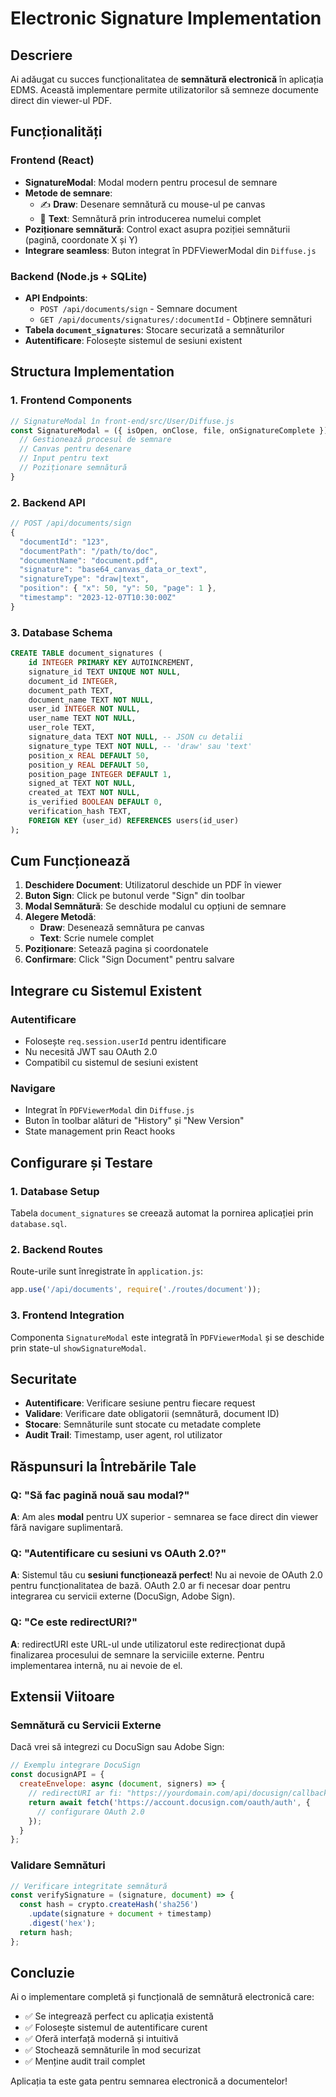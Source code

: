 # Electronic Signature Implementation

## Descriere

Ai adăugat cu succes funcționalitatea de **semnătură electronică** în aplicația EDMS. Această implementare permite utilizatorilor să semneze documente direct din viewer-ul PDF.

## Funcționalități

### Frontend (React)
- **SignatureModal**: Modal modern pentru procesul de semnare
- **Metode de semnare**:
  - ✍️ **Draw**: Desenare semnătură cu mouse-ul pe canvas
  - 📝 **Text**: Semnătură prin introducerea numelui complet
- **Poziționare semnătură**: Control exact asupra poziției semnăturii (pagină, coordonate X și Y)
- **Integrare seamless**: Buton integrat în PDFViewerModal din `Diffuse.js`

### Backend (Node.js + SQLite)
- **API Endpoints**:
  - `POST /api/documents/sign` - Semnare document
  - `GET /api/documents/signatures/:documentId` - Obținere semnături
- **Tabela `document_signatures`**: Stocare securizată a semnăturilor
- **Autentificare**: Folosește sistemul de sesiuni existent

## Structura Implementation

### 1. Frontend Components

```javascript
// SignatureModal în front-end/src/User/Diffuse.js
const SignatureModal = ({ isOpen, onClose, file, onSignatureComplete }) => {
  // Gestionează procesul de semnare
  // Canvas pentru desenare
  // Input pentru text
  // Poziționare semnătură
}
```

### 2. Backend API

```javascript
// POST /api/documents/sign
{
  "documentId": "123",
  "documentPath": "/path/to/doc",
  "documentName": "document.pdf",
  "signature": "base64_canvas_data_or_text",
  "signatureType": "draw|text",
  "position": { "x": 50, "y": 50, "page": 1 },
  "timestamp": "2023-12-07T10:30:00Z"
}
```

### 3. Database Schema

```sql
CREATE TABLE document_signatures (
    id INTEGER PRIMARY KEY AUTOINCREMENT,
    signature_id TEXT UNIQUE NOT NULL,
    document_id INTEGER,
    document_path TEXT,
    document_name TEXT NOT NULL,
    user_id INTEGER NOT NULL,
    user_name TEXT NOT NULL,
    user_role TEXT,
    signature_data TEXT NOT NULL, -- JSON cu detalii
    signature_type TEXT NOT NULL, -- 'draw' sau 'text'
    position_x REAL DEFAULT 50,
    position_y REAL DEFAULT 50,
    position_page INTEGER DEFAULT 1,
    signed_at TEXT NOT NULL,
    created_at TEXT NOT NULL,
    is_verified BOOLEAN DEFAULT 0,
    verification_hash TEXT,
    FOREIGN KEY (user_id) REFERENCES users(id_user)
);
```

## Cum Funcționează

1. **Deschidere Document**: Utilizatorul deschide un PDF în viewer
2. **Buton Sign**: Click pe butonul verde "Sign" din toolbar
3. **Modal Semnătură**: Se deschide modalul cu opțiuni de semnare
4. **Alegere Metodă**: 
   - **Draw**: Desenează semnătura pe canvas
   - **Text**: Scrie numele complet
5. **Poziționare**: Setează pagina și coordonatele
6. **Confirmare**: Click "Sign Document" pentru salvare

## Integrare cu Sistemul Existent

### Autentificare
- Folosește `req.session.userId` pentru identificare
- Nu necesită JWT sau OAuth 2.0
- Compatibil cu sistemul de sesiuni existent

### Navigare
- Integrat în `PDFViewerModal` din `Diffuse.js`
- Buton în toolbar alături de "History" și "New Version"
- State management prin React hooks

## Configurare și Testare

### 1. Database Setup
Tabela `document_signatures` se creează automat la pornirea aplicației prin `database.sql`.

### 2. Backend Routes
Route-urile sunt înregistrate în `application.js`:
```javascript
app.use('/api/documents', require('./routes/document'));
```

### 3. Frontend Integration
Componenta `SignatureModal` este integrată în `PDFViewerModal` și se deschide prin state-ul `showSignatureModal`.

## Securitate

- **Autentificare**: Verificare sesiune pentru fiecare request
- **Validare**: Verificare date obligatorii (semnătură, document ID)
- **Stocare**: Semnăturile sunt stocate cu metadate complete
- **Audit Trail**: Timestamp, user agent, rol utilizator

## Răspunsuri la Întrebările Tale

### Q: "Să fac pagină nouă sau modal?"
**A**: Am ales **modal** pentru UX superior - semnarea se face direct din viewer fără navigare suplimentară.

### Q: "Autentificare cu sesiuni vs OAuth 2.0?"
**A**: Sistemul tău cu **sesiuni funcționează perfect**! Nu ai nevoie de OAuth 2.0 pentru funcționalitatea de bază. OAuth 2.0 ar fi necesar doar pentru integrarea cu servicii externe (DocuSign, Adobe Sign).

### Q: "Ce este redirectURI?"
**A**: redirectURI este URL-ul unde utilizatorul este redirecționat după finalizarea procesului de semnare la serviciile externe. Pentru implementarea internă, nu ai nevoie de el.

## Extensii Viitoare

### Semnătură cu Servicii Externe
Dacă vrei să integrezi cu DocuSign sau Adobe Sign:

```javascript
// Exemplu integrare DocuSign
const docusignAPI = {
  createEnvelope: async (document, signers) => {
    // redirectURI ar fi: "https://yourdomain.com/api/docusign/callback"
    return await fetch('https://account.docusign.com/oauth/auth', {
      // configurare OAuth 2.0
    });
  }
};
```

### Validare Semnături
```javascript
// Verificare integritate semnătură
const verifySignature = (signature, document) => {
  const hash = crypto.createHash('sha256')
    .update(signature + document + timestamp)
    .digest('hex');
  return hash;
};
```

## Concluzie

Ai o implementare completă și funcțională de semnătură electronică care:
- ✅ Se integrează perfect cu aplicația existentă
- ✅ Folosește sistemul de autentificare curent
- ✅ Oferă interfață modernă și intuitivă
- ✅ Stochează semnăturile în mod securizat
- ✅ Menține audit trail complet

Aplicația ta este gata pentru semnarea electronică a documentelor! 